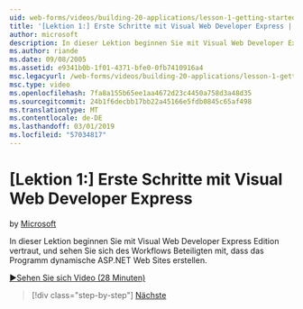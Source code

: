 ```yaml
---
uid: web-forms/videos/building-20-applications/lesson-1-getting-started-with-visual-web-developer-express
title: '[Lektion 1:] Erste Schritte mit Visual Web Developer Express | Microsoft-Dokumentation'
author: microsoft
description: In dieser Lektion beginnen Sie mit Visual Web Developer Express Edition vertraut, und sehen Sie sich des Workflows beteiligt, verwenden das Programm zum Erstellen von dyn...
ms.author: riande
ms.date: 09/08/2005
ms.assetid: e9341b0b-1f01-4371-bfe0-0fb7410916a4
msc.legacyurl: /web-forms/videos/building-20-applications/lesson-1-getting-started-with-visual-web-developer-express
msc.type: video
ms.openlocfilehash: 7fa8a155b65ee1aa4672d23c4450a758d3a48d35
ms.sourcegitcommit: 24b1f6decbb17bb22a45166e5fdb0845c65af498
ms.translationtype: MT
ms.contentlocale: de-DE
ms.lasthandoff: 03/01/2019
ms.locfileid: "57034817"
---
```

<a name="lesson-1-getting-started-with-visual-web-developer-express"></a>[Lektion 1:] Erste Schritte mit Visual Web Developer Express
====================
by [Microsoft](https://github.com/microsoft)

In dieser Lektion beginnen Sie mit Visual Web Developer Express Edition vertraut, und sehen Sie sich des Workflows Beteiligten mit, dass das Programm dynamische ASP.NET Web Sites erstellen.

[&#9654;Sehen Sie sich Video (28 Minuten)](https://channel9.msdn.com/Blogs/ASP-NET-Site-Videos/lesson-1-getting-started-with-visual-web-developer-express)

> [!div class="step-by-step"]
> [Nächste](lesson-2-creating-a-web-forms-user-interface.md)
